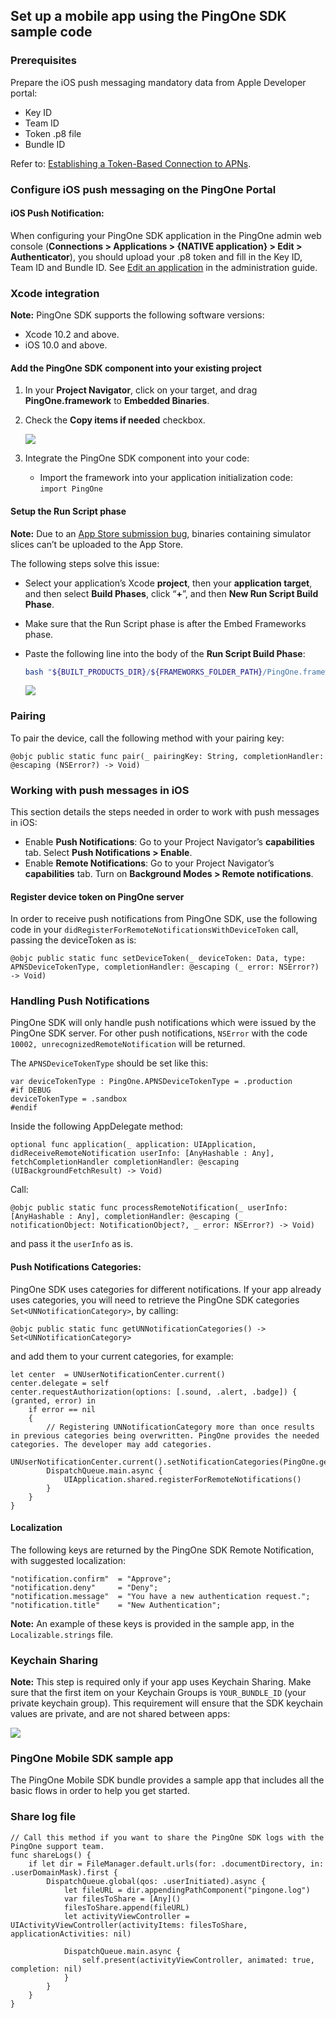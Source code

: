 ## Set up a mobile app using the PingOne SDK sample code

### Prerequisites

Prepare the iOS push messaging mandatory data from Apple Developer portal:

* Key ID
* Team ID
* Token .p8 file
* Bundle ID

Refer to: [Establishing a Token-Based Connection to APNs](https://developer.apple.com/documentation/usernotifications/setting_up_a_remote_notification_server/establishing_a_token-based_connection_to_apns).


### Configure iOS push messaging on the PingOne Portal

#### iOS Push Notification:

When configuring your PingOne SDK application in the PingOne admin web console (**Connections > Applications > {NATIVE application} > Edit > Authenticator**), you should upload your .p8 token and fill in the Key ID, Team ID and Bundle ID. See [Edit an application](https://documentation.pingidentity.com/pingone/p14cAdminGuide/index.shtml#p1_t_editApplication.html) in the administration guide.



### Xcode integration

**Note:** PingOne SDK supports the following software versions:

* Xcode 10.2 and above.
* iOS 10.0 and above.


#### Add the PingOne SDK component into your existing project

1. In your **Project Navigator**, click on your target, and drag **PingOne.framework** to **Embedded Binaries**.
2. Check the **Copy items if needed** checkbox.

    ![](./img/p1_i_SDKintegrateIntoIDE.png)


3. Integrate the PingOne SDK component into your code:
	* Import the framework into your application initialization code:<br>`import PingOne`

#### Setup the Run Script phase

**Note:** Due to an [App Store submission bug](http://www.openradar.me/radar?id=6409498411401216), binaries containing simulator slices can’t be uploaded to the App Store. 

The following steps solve this issue:

* Select your application’s Xcode **project**, then your **application target**, and then select **Build Phases**, click “**+**”, and then **New Run Script Build Phase**.
* Make sure that the Run Script phase is after the Embed Frameworks phase.
* Paste the following line into the body of the **Run Script Build Phase**:

	```bash
	bash "${BUILT_PRODUCTS_DIR}/${FRAMEWORKS_FOLDER_PATH}/PingOne.framework/strip-frameworks.sh"
	```
	
	![](./img/p1_i_SDKbuildPhasesRunScript.png)


 
### Pairing

To pair the device, call the following method with your pairing key:

```
@objc public static func pair(_ pairingKey: String, completionHandler: @escaping (NSError?) -> Void)
```

### Working with push messages in iOS

This section details the steps needed in order to work with push messages in iOS:

* Enable **Push Notifications**: Go to your Project Navigator’s **capabilities** tab. Select **Push Notifications > Enable**.
* Enable **Remote Notifications**: Go to your Project Navigator’s **capabilities** tab. Turn on **Background Modes > Remote notifications**.


#### Register device token on PingOne server

In order to receive push notifications from PingOne SDK, use the following code in your `didRegisterForRemoteNotificationsWithDeviceToken` call, passing the deviceToken as is:

```
@objc public static func setDeviceToken(_ deviceToken: Data, type: APNSDeviceTokenType, completionHandler: @escaping (_ error: NSError?) -> Void)
```
 
### Handling Push Notifications

PingOne SDK will only handle push notifications which were issued by the PingOne SDK server. For other push notifications, `NSError` with the code `10002, unrecognizedRemoteNotification` will be returned.

The `APNSDeviceTokenType` should be set like this:

```
var deviceTokenType : PingOne.APNSDeviceTokenType = .production
#if DEBUG
deviceTokenType = .sandbox
#endif
```

Inside the following AppDelegate method:

```
optional func application(_ application: UIApplication, 
didReceiveRemoteNotification userInfo: [AnyHashable : Any], 
fetchCompletionHandler completionHandler: @escaping (UIBackgroundFetchResult) -> Void)
```

Call:

```
@objc public static func processRemoteNotification(_ userInfo: [AnyHashable : Any], completionHandler: @escaping (_ notificationObject: NotificationObject?, _ error: NSError?) -> Void)
```

and pass it the `userInfo` as is.

#### Push Notifications Categories:

PingOne SDK uses categories for different notifications. If your app already uses categories, you will need to retrieve the PingOne SDK categories `Set<UNNotificationCategory>`, by calling:    

```
@objc public static func getUNNotificationCategories() -> Set<UNNotificationCategory>
```

and add them to your current categories, for example:

```
let center  = UNUserNotificationCenter.current()
center.delegate = self
center.requestAuthorization(options: [.sound, .alert, .badge]) { (granted, error) in
    if error == nil
    {
        // Registering UNNotificationCategory more than once results in previous categories being overwritten. PingOne provides the needed categories. The developer may add categories.
        UNUserNotificationCenter.current().setNotificationCategories(PingOne.getUNNotificationCategories())
        DispatchQueue.main.async {
            UIApplication.shared.registerForRemoteNotifications()
        }
    }
}
```


#### Localization

The following keys are returned by the PingOne SDK Remote Notification, with suggested localization:

```
"notification.confirm"  = "Approve";
"notification.deny"     = "Deny";
"notification.message"  = "You have a new authentication request.";
"notification.title"    = "New Authentication";
```

**Note:** An example of these keys is provided in the sample app, in the `Localizable.strings` file.
        
### Keychain Sharing

**Note:** This step is required only if your app uses Keychain Sharing.
Make sure that the first item on your Keychain Groups is `YOUR_BUNDLE_ID` (your private keychain group). This requirement will ensure that the SDK keychain values are private, and are not shared between apps​:


![](./img/p1_i_SDKkeychainSharing.png)


### PingOne Mobile SDK sample app

The PingOne Mobile SDK bundle provides a sample app that includes all the basic flows in order to help you get started.

### Share log file

```
// Call this method if you want to share the PingOne SDK logs with the PingOne support team.
func shareLogs() {
	if let dir = FileManager.default.urls(for: .documentDirectory, in: .userDomainMask).first {
		DispatchQueue.global(qos: .userInitiated).async {
			let fileURL = dir.appendingPathComponent("pingone.log")
			var filesToShare = [Any]()
			filesToShare.append(fileURL)
			let activityViewController = UIActivityViewController(activityItems: filesToShare, applicationActivities: nil)
			
			DispatchQueue.main.async {
				self.present(activityViewController, animated: true, completion: nil)
			}
		}
	}
}
```